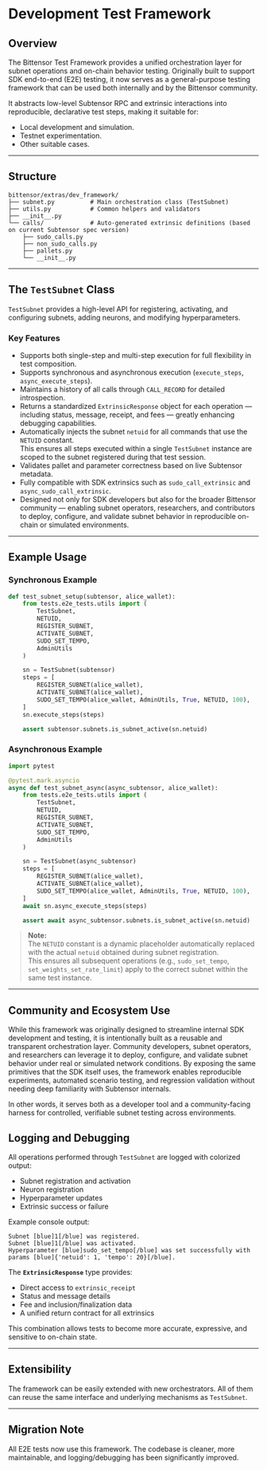# Development Test Framework

## Overview
The Bittensor Test Framework provides a unified orchestration layer for subnet operations and on-chain behavior testing.
Originally built to support SDK end-to-end (E2E) testing, it now serves as a general-purpose testing framework that can 
be used both internally and by the Bittensor community.

It abstracts low-level Subtensor RPC and extrinsic interactions into reproducible, declarative test steps, making it 
suitable for:
- Local development and simulation.
- Testnet experimentation.
- Other suitable cases.
---

## Structure
```
bittensor/extras/dev_framework/
├── subnet.py          # Main orchestration class (TestSubnet)
├── utils.py           # Common helpers and validators
├── __init__.py
└── calls/             # Auto-generated extrinsic definitions (based on current Subtensor spec version)
    ├── sudo_calls.py
    ├── non_sudo_calls.py
    ├── pallets.py
    └── __init__.py
```

---

## The `TestSubnet` Class

`TestSubnet` provides a high-level API for registering, activating, and configuring subnets, adding neurons,  and 
modifying hyperparameters.

### Key Features
- Supports both single-step and multi-step execution for full flexibility in test composition.
- Supports synchronous and asynchronous execution (`execute_steps`, `async_execute_steps`).
- Maintains a history of all calls through `CALL_RECORD` for detailed introspection.
- Returns a standardized `ExtrinsicResponse` object for each operation — including status, message, receipt, and fees — 
  greatly enhancing debugging capabilities.
- Automatically injects the subnet `netuid` for all commands that use the `NETUID` constant.  
  This ensures all steps executed within a single `TestSubnet` instance are scoped to the subnet registered during that 
  test session.
- Validates pallet and parameter correctness based on live Subtensor metadata.
- Fully compatible with SDK extrinsics such as `sudo_call_extrinsic` and `async_sudo_call_extrinsic`.
- Designed not only for SDK developers but also for the broader Bittensor community — enabling subnet operators, 
  researchers, and contributors to deploy, configure, and validate subnet behavior in reproducible on-chain or simulated
  environments.

---

## Example Usage

### Synchronous Example
```python
def test_subnet_setup(subtensor, alice_wallet):
    from tests.e2e_tests.utils import (
        TestSubnet, 
        NETUID,
        REGISTER_SUBNET,
        ACTIVATE_SUBNET,
        SUDO_SET_TEMPO,
        AdminUtils
    )

    sn = TestSubnet(subtensor)
    steps = [
        REGISTER_SUBNET(alice_wallet),
        ACTIVATE_SUBNET(alice_wallet),
        SUDO_SET_TEMPO(alice_wallet, AdminUtils, True, NETUID, 100),
    ]
    sn.execute_steps(steps)

    assert subtensor.subnets.is_subnet_active(sn.netuid)
```

### Asynchronous Example
```python
import pytest

@pytest.mark.asyncio
async def test_subnet_async(async_subtensor, alice_wallet):
    from tests.e2e_tests.utils import (
        TestSubnet, 
        NETUID,
        REGISTER_SUBNET,
        ACTIVATE_SUBNET,
        SUDO_SET_TEMPO,
        AdminUtils
    )

    sn = TestSubnet(async_subtensor)
    steps = [
        REGISTER_SUBNET(alice_wallet),
        ACTIVATE_SUBNET(alice_wallet),
        SUDO_SET_TEMPO(alice_wallet, AdminUtils, True, NETUID, 100),
    ]
    await sn.async_execute_steps(steps)

    assert await async_subtensor.subnets.is_subnet_active(sn.netuid)
```

> **Note:**  
> The `NETUID` constant is a dynamic placeholder automatically replaced with the actual `netuid`
> obtained during subnet registration.  
> This ensures all subsequent operations (e.g., `sudo_set_tempo`, `set_weights_set_rate_limit`) apply
> to the correct subnet within the same test instance.

---

## Community and Ecosystem Use

While this framework was originally designed to streamline internal SDK development and testing, it is intentionally 
built as a reusable and transparent orchestration layer.
Community developers, subnet operators, and researchers can leverage it to deploy, configure, and validate subnet 
behavior under real or simulated network conditions.
By exposing the same primitives that the SDK itself uses, the framework enables reproducible experiments, automated 
scenario testing, and regression validation without needing deep familiarity with Subtensor internals.

In other words, it serves both as a developer tool and a community-facing harness for controlled, verifiable subnet 
testing across environments.

## Logging and Debugging
All operations performed through `TestSubnet` are logged with colorized output:
- Subnet registration and activation
- Neuron registration
- Hyperparameter updates
- Extrinsic success or failure

Example console output:
```
Subnet [blue]1[/blue] was registered.
Subnet [blue]1[/blue] was activated.
Hyperparameter [blue]sudo_set_tempo[/blue] was set successfully with params [blue]{'netuid': 1, 'tempo': 20}[/blue].
```

The **`ExtrinsicResponse`** type provides:
- Direct access to `extrinsic_receipt`
- Status and message details
- Fee and inclusion/finalization data
- A unified return contract for all extrinsics

This combination allows tests to become more accurate, expressive, and sensitive to on-chain state.

---

## Extensibility
The framework can be easily extended with new orchestrators.
All of them can reuse the same interface and underlying mechanisms as `TestSubnet`.

---

## Migration Note
All E2E tests now use this framework. The codebase is cleaner, more maintainable, and logging/debugging has been significantly improved.
